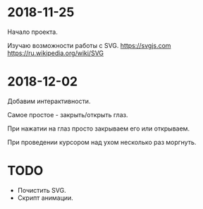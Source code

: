 # 2018-11-25
Начало проекта.

Изучаю возможности работы с SVG.
https://svgjs.com
https://ru.wikipedia.org/wiki/SVG


# 2018-12-02
Добавим интерактивности.

Самое простое - закрыть/открыть глаз.

При нажатии на глаз просто закрываем его или открываем.

При проведении курсором над ухом несколько раз моргнуть.


# TODO
* Почистить SVG.
* Скрипт анимации.
